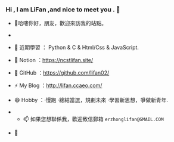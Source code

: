 ### Hi , I am LiFan ,and nice to meet you . 👋

- 💬哈嘍你好，朋友，歡迎來訪我的站點。
- 
- 🌱 近期學習 ： Python & C & Html/Css & JavaScript.
- 🤔 Notion   ：https://ncstlifan.site/
- 🔭 GitHub   ：https://github.com/lifan02/
- ⚡ My Blog  ：http://lifan.ccaeo.com/
- 😄 Hobby    ：·慢跑 ·總結當選，規劃未來 ·學習新思想，爭做新青年.
- - 📫 如果您想聯係我，歡迎致信郵箱 `erzhonglifan@GMAIL.COM  `



- 👯 
